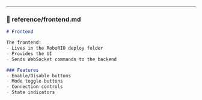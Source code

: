 
---

### 📌 reference/frontend.md
```markdown
# Frontend

The frontend:
- Lives in the RoboRIO deploy folder
- Provides the UI
- Sends WebSocket commands to the backend

### Features
- Enable/Disable buttons
- Mode toggle buttons
- Connection controls
- State indicators
